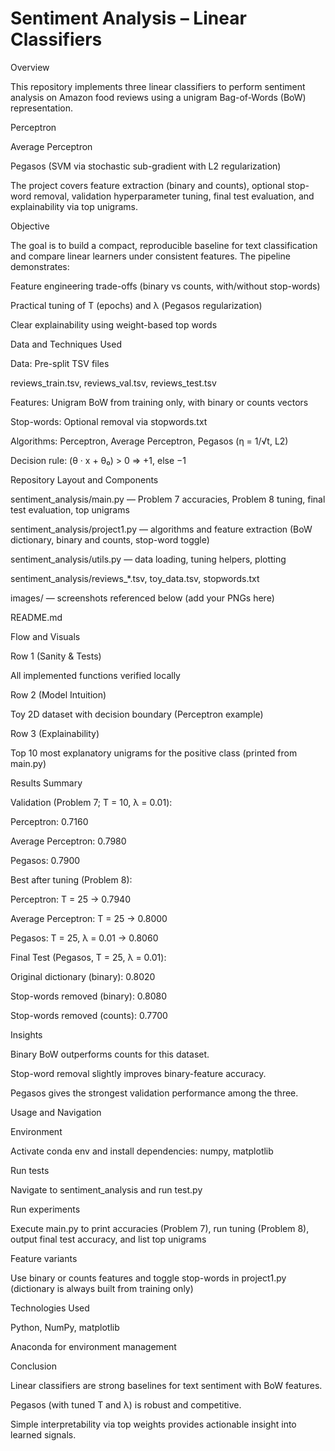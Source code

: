 # **Sentiment Analysis – Linear Classifiers**



Overview



This repository implements three linear classifiers to perform sentiment analysis on Amazon food reviews using a unigram Bag-of-Words (BoW) representation.



Perceptron



Average Perceptron



Pegasos (SVM via stochastic sub-gradient with L2 regularization)



The project covers feature extraction (binary and counts), optional stop-word removal, validation hyperparameter tuning, final test evaluation, and explainability via top unigrams.



Objective



The goal is to build a compact, reproducible baseline for text classification and compare linear learners under consistent features. The pipeline demonstrates:



Feature engineering trade-offs (binary vs counts, with/without stop-words)



Practical tuning of T (epochs) and λ (Pegasos regularization)



Clear explainability using weight-based top words



Data and Techniques Used



Data: Pre-split TSV files

reviews\_train.tsv, reviews\_val.tsv, reviews\_test.tsv



Features: Unigram BoW from training only, with binary or counts vectors



Stop-words: Optional removal via stopwords.txt



Algorithms: Perceptron, Average Perceptron, Pegasos (η = 1/√t, L2)



Decision rule: (θ · x + θ₀) > 0 ⇒ +1, else −1



Repository Layout and Components



sentiment\_analysis/main.py — Problem 7 accuracies, Problem 8 tuning, final test evaluation, top unigrams



sentiment\_analysis/project1.py — algorithms and feature extraction (BoW dictionary, binary and counts, stop-word toggle)



sentiment\_analysis/utils.py — data loading, tuning helpers, plotting



sentiment\_analysis/reviews\_\*.tsv, toy\_data.tsv, stopwords.txt



images/ — screenshots referenced below (add your PNGs here)



README.md



Flow and Visuals



Row 1 (Sanity \& Tests)



All implemented functions verified locally





Row 2 (Model Intuition)



Toy 2D dataset with decision boundary (Perceptron example)





Row 3 (Explainability)



Top 10 most explanatory unigrams for the positive class (printed from main.py)





Results Summary



Validation (Problem 7; T = 10, λ = 0.01):



Perceptron: 0.7160



Average Perceptron: 0.7980



Pegasos: 0.7900



Best after tuning (Problem 8):



Perceptron: T = 25 → 0.7940



Average Perceptron: T = 25 → 0.8000



Pegasos: T = 25, λ = 0.01 → 0.8060



Final Test (Pegasos, T = 25, λ = 0.01):



Original dictionary (binary): 0.8020



Stop-words removed (binary): 0.8080



Stop-words removed (counts): 0.7700



Insights



Binary BoW outperforms counts for this dataset.



Stop-word removal slightly improves binary-feature accuracy.



Pegasos gives the strongest validation performance among the three.



Usage and Navigation



Environment



Activate conda env and install dependencies: numpy, matplotlib



Run tests



Navigate to sentiment\_analysis and run test.py



Run experiments



Execute main.py to print accuracies (Problem 7), run tuning (Problem 8), output final test accuracy, and list top unigrams



Feature variants



Use binary or counts features and toggle stop-words in project1.py (dictionary is always built from training only)



Technologies Used



Python, NumPy, matplotlib



Anaconda for environment management



Conclusion



Linear classifiers are strong baselines for text sentiment with BoW features.



Pegasos (with tuned T and λ) is robust and competitive.



Simple interpretability via top weights provides actionable insight into learned signals.

